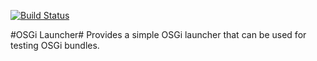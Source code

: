 [![Build Status](https://travis-ci.com/joeha480/osgi-launcher.svg?branch=master)](https://travis-ci.com/joeha480/osgi-launcher)

#OSGi Launcher#
Provides a simple OSGi launcher that can be used for testing OSGi bundles.